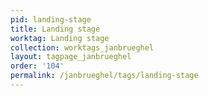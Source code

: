 ```yaml
---
pid: landing-stage
title: Landing stage
worktag: Landing stage
collection: worktags_janbrueghel
layout: tagpage_janbrueghel
order: '104'
permalink: /janbrueghel/tags/landing-stage
---
```

